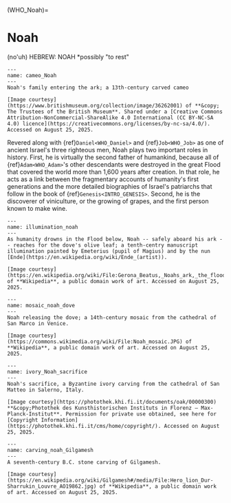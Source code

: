 (WHO_Noah)=
# Noah

(no'uh) HEBREW: NOAH
*possibly "to rest"



```{figure} ./../../../imgs/Who/N/36262001.jpg
---
name: cameo_Noah
---
Noah's family entering the ark; a 13th-century carved cameo

[Image courtesy](https://www.britishmuseum.org/collection/image/36262001) of **&copy; The Trustees of the British Museum**. Shared under a [Creative Commons Attribution-NonCommercial-ShareAlike 4.0 International (CC BY-NC-SA 4.0) licence](https://creativecommons.org/licenses/by-nc-sa/4.0/). Accessed on August 25, 2025.
```

Revered along with {ref}`Daniel<WHO_Daniel>` and {ref}`Job<WHO_Job>` as one of ancient Israel's three righteous men, Noah plays two important roles in history. First, he is virtually the second father of humankind, because all of {ref}`Adam<WHO_Adam>`'s other descendants were destroyed in the great Flood that covered the world more than 1,600 years after creation. In that role, he acts as a link between the fragmentary accounts of humanity's first generations and the more detailed biographies of Israel's patriarchs that follow in the book of {ref}`Genesis<INTRO_GENESIS>`. Second, he is the discoverer of viniculture, or the growing of grapes, and the first person known to make wine.


```{figure} ./../../../imgs/Who/N/Gerona_Beatus,_Noahs_ark,_the_flood.jpg
---
name: illumination_noah
---
As humanity drowns in the Flood below, Noah -- safely aboard his ark -- reaches for the dove's olive leaf; a tenth-centry manuscript illumination painted by Emeterius (pupil of Magius) and by the nun [Ende](https://en.wikipedia.org/wiki/Ende_(artist)).

[Image courtesy](https://en.wikipedia.org/wiki/File:Gerona_Beatus,_Noahs_ark,_the_flood.jpg) of **Wikipedia**, a public domain work of art. Accessed on August 25, 2025.
```



```{figure} ./../../../imgs/Who/N/Noah_mosaic.jpg
---
name: mosaic_noah_dove
---
Noah releasing the dove; a 14th-century mosaic from the cathedral of San Marco in Venice.

[Image courtesy](https://commons.wikimedia.org/wiki/File:Noah_mosaic.JPG) of **Wikipedia**, a public domain work of art. Accessed on August 25, 2025.
```


```{figure} ./../../../imgs/Who/N/fle0009827x_p.jpg
---
name: ivory_Noah_sacrifice
---
Noah's sacrifice, a Byzantine ivory carving from the cathedral of San Matteo in Salerno, Italy.

[Image courtesy](https://photothek.khi.fi.it/documents/oak/00000300) **&copy;Photothek des Kunsthistorischen Instituts in Florenz – Max-Planck-Institut**. Permission for private use obtained, see here for [Copyright Information](https://photothek.khi.fi.it/cms/home/copyright/). Accessed on August 25, 2025.
```



```{figure} ./../../../imgs/Who/N/Hero_lion_Dur-Sharrukin_Louvre_AO19862.jpg
---
name: carving_noah_Gilgamesh
---
A seventh-century B.C. stone carving of Gilgamesh.

[Image courtesy](https://en.wikipedia.org/wiki/Gilgamesh#/media/File:Hero_lion_Dur-Sharrukin_Louvre_AO19862.jpg) of **Wikipedia**, a public domain work of art. Accessed on August 25, 2025.
```
